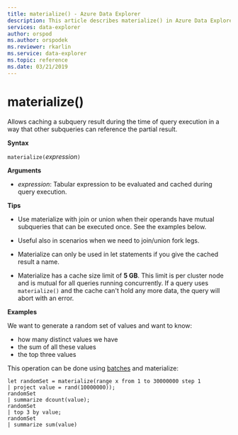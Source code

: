 ```yaml
---
title: materialize() - Azure Data Explorer
description: This article describes materialize() in Azure Data Explorer.
services: data-explorer
author: orspod
ms.author: orspodek
ms.reviewer: rkarlin
ms.service: data-explorer
ms.topic: reference
ms.date: 03/21/2019
---
```

# materialize()

Allows caching a subquery result during the time of query execution in a way that other subqueries can reference the partial result.

 
**Syntax**

`materialize(`*expression*`)`

**Arguments**

* *expression*: Tabular expression to be evaluated and cached during query execution.

**Tips**

* Use materialize with join or union when their operands have mutual subqueries that can be executed once. See the examples below.

* Useful also in scenarios when we need to join/union fork legs.

* Materialize can only be used in let statements if you give the cached result a name.


* Materialize has a cache size limit of **5 GB**. 
  This limit is per cluster node and is mutual for all queries running concurrently.
  If a query uses `materialize()` and the cache can't hold any more data,
  the query will abort with an error.

**Examples**

We want to generate a random set of values and want to know: 
 * how many distinct values we have 
 * the sum of all these values 
 * the top three values

This operation can be done using [batches](batches.md) and materialize:

 ```kusto
let randomSet = materialize(range x from 1 to 30000000 step 1
| project value = rand(10000000));
randomSet
| summarize dcount(value);
randomSet
| top 3 by value;
randomSet
| summarize sum(value)

```